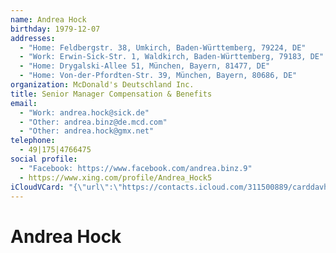```yaml
---
name: Andrea Hock
birthday: 1979-12-07
addresses:
  - "Home: Feldbergstr. 38, Umkirch, Baden-Württemberg, 79224, DE"
  - "Work: Erwin-Sick-Str. 1, Waldkirch, Baden-Württemberg, 79183, DE"
  - "Home: Drygalski-Allee 51, München, Bayern, 81477, DE"
  - "Home: Von-der-Pfordten-Str. 39, München, Bayern, 80686, DE"
organization: McDonald's Deutschland Inc.
title: Senior Manager Compensation & Benefits
email:
  - "Work: andrea.hock@sick.de"
  - "Other: andrea.binz@de.mcd.com"
  - "Other: andrea.hock@gmx.net"
telephone:
  - 49|175|4766475
social profile:
  - "Facebook: https://www.facebook.com/andrea.binz.9"
  - https://www.xing.com/profile/Andrea_Hock5
iCloudVCard: "{\"url\":\"https://contacts.icloud.com/311500889/carddavhome/card/ZDJmNGRhOTMtN2MzYy00YmY1LTk3NWMtMWJlMGUwYmM3MGZm.vcf\",\"etag\":\"\\\"kmfheoqs\\\"\",\"data\":\"BEGIN:VCARD\\r\\nVERSION:3.0\\r\\nFN:\\r\\nN:Hock;Andrea;;;\\r\\nUID:d2f4da93-7c3c-4bf5-975c-1be0e0bc70ff\\r\\nBDAY;VALUE=date:1979-12-07\\r\\nADR;TYPE=HOME:;;Feldbergstr. 38;Umkirch;Baden-Württemberg;79224;DE;\\r\\nADR;TYPE=WORK:;;Erwin-Sick-Str. 1;Waldkirch;Baden-Württemberg;79183;DE;\\r\\nADR;TYPE=HOME:;;Drygalski-Allee 51;München;Bayern;81477;DE;\\r\\nADR;TYPE=HOME:;;Von-der-Pfordten-Str. 39;München;Bayern;80686;DE;\\r\\nWP1.X-ABLABEL:Work\\r\\nWP2.X-ABLABEL:Home\\r\\nWP3.X-ABLABEL:Work\\r\\nWP4.X-ABLABEL:Work\\r\\nWP5.X-ABLABEL:Home\\r\\nitem0.X-ABLABEL:xing\\r\\nPRODID:ez-vcard 0.9.13-fc\\r\\nREV:2025-04-03T22:06:44Z\\r\\nORG:McDonald's Deutschland Inc.;\\r\\nTITLE:Senior Manager Compensation & Benefits\\r\\nEMAIL;TYPE=WORK:andrea.hock@sick.de\\r\\nEMAIL;TYPE=OTHER:andrea.binz@de.mcd.com\\r\\nEMAIL;TYPE=OTHER:andrea.hock@gmx.net\\r\\nPHOTO;VALUE=uri:https://gateway.icloud.com/contacts/311500889/ck/card/b47ec\\r\\n 8526ae5a44350034f41c4fb6d6d\\r\\nTEL:49|175|4766475\\r\\nX-SOCIALPROFILE;TYPE=facebook;X-USER=andrea.binz.9;X-USERID=1294052523;X-DI\\r\\n SPLAYNAME=Andrea Hock:https://www.facebook.com/andrea.binz.9\\r\\nitem0.X-SOCIALPROFILE;X-USER=Andrea_Hock5:https://www.xing.com/profile/Andr\\r\\n ea_Hock5\\r\\nEND:VCARD\"}"
---
```

# Andrea Hock